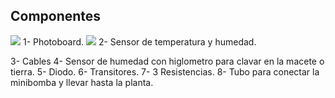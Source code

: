 ## Componentes
![]("https://github.com/aRnAu1012/proyecto-huerto/blob/main/photoboard.jpg")
1- Photoboard.
![]("https://github.com/aRnAu1012/proyecto-huerto/blob/main/Sensor%20de%20temperatura.jpg")
2- Sensor de temperatura y humedad.

3- Cables
4- Sensor de humedad con higlometro para clavar en la macete o tierra.
5- Diodo.
6- Transitores.
7- 3 Resistencias.
8- Tubo para conectar la minibomba y llevar hasta la planta.
